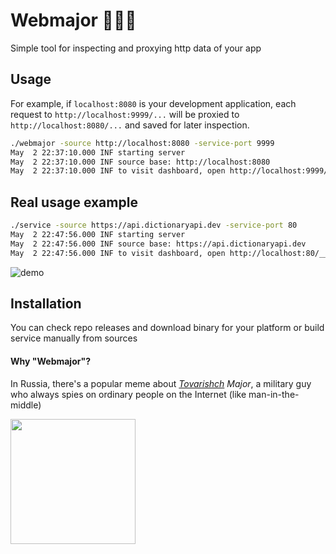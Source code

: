 # Webmajor 🕵🏻‍♂️
Simple tool for inspecting and proxying http data of your app


## Usage
For example, if `localhost:8080` is your development application, each request
to `http://localhost:9999/...` will be proxied to `http://localhost:8080/...` and saved for later inspection.

```bash
./webmajor -source http://localhost:8080 -service-port 9999
May  2 22:37:10.000 INF starting server
May  2 22:37:10.000 INF source base: http://localhost:8080
May  2 22:37:10.000 INF to visit dashboard, open http://localhost:9999/__webmajor
```

## Real usage example
```bash
./service -source https://api.dictionaryapi.dev -service-port 80
May  2 22:47:56.000 INF starting server
May  2 22:47:56.000 INF source base: https://api.dictionaryapi.dev
May  2 22:47:56.000 INF to visit dashboard, open http://localhost:80/__webmajor
```
![demo](https://user-images.githubusercontent.com/11892559/166315885-bc28ea9c-af4d-4264-966a-1bb39ba9750a.gif)



## Installation
You can check repo releases and download binary for your platform or build service manually from sources


#### Why "Webmajor"?
In Russia, there's a popular meme about *[Tovarishch](https://en.wikipedia.org/wiki/Tovarishch) Major*, a military guy
who always spies on ordinary people on the Internet (like man-in-the-middle)

<img src="https://user-images.githubusercontent.com/11892559/166313917-c258fa10-7398-4847-b655-d6ac2ffd0f79.jpeg" style="width: 200px">
